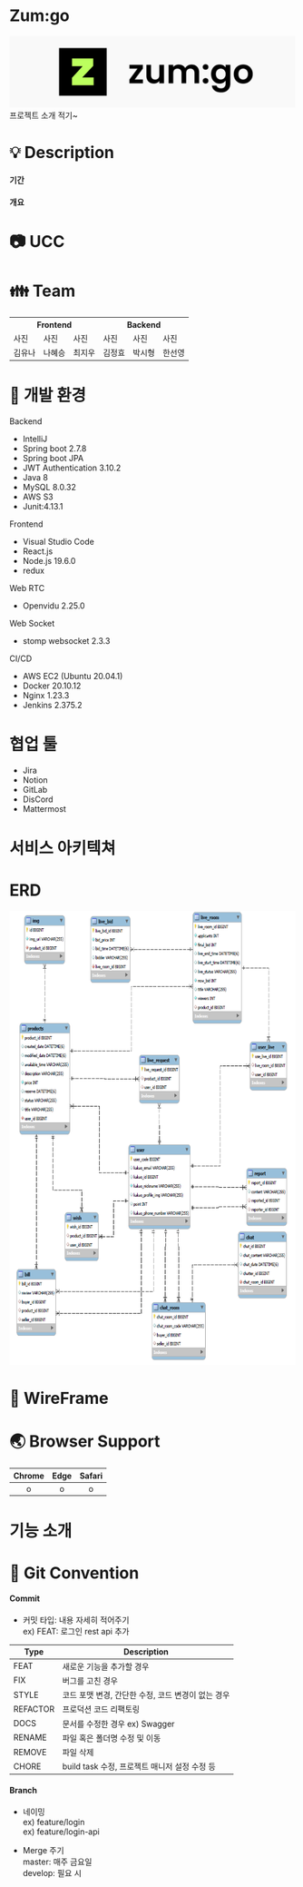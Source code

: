 # Zum:go   
<img src="/images/zumgo로고.png">   
프로젝트 소개 적기~


# :bulb: Description  
#### 기간
#### 개요
#### 

# 📷 UCC
   


# :family: Team  

<table>
  <tr>
    <th colspan="3"> Frontend </th>
    <th colspan="3"> Backend </th>
  </tr>
  <tr>
    <td> 사진 </td>
    <td> 사진 </td>
    <td> 사진 </td>
    <td> 사진 </td>
    <td> 사진 </td>
    <td> 사진 </td>
  </tr>
  <tr>
    <td> 김유나 </td>
    <td> 나혜승 </td>
    <td> 최지우 </td>
    <td> 김정효 </td>
    <td> 박시형 </td>
    <td> 한선영 </td>
  </tr>
</table>

# :hammer: 개발 환경   

Backend   
- IntelliJ
- Spring boot 2.7.8
- Spring boot JPA
- JWT Authentication 3.10.2
- Java 8
- MySQL 8.0.32
- AWS S3
- Junit:4.13.1

Frontend   
- Visual Studio Code
- React.js
- Node.js 19.6.0
- redux

Web RTC
- Openvidu 2.25.0

Web Socket
- stomp websocket 2.3.3

CI/CD
- AWS EC2 (Ubuntu 20.04.1)
- Docker 20.10.12
- Nginx 1.23.3
- Jenkins 2.375.2

# 협업 툴   
- Jira
- Notion
- GitLab
- DisCord
- Mattermost   

# 서비스 아키텍쳐   


# ERD
<img src="/images/erd.PNG" width="700" height="800">

# :art: WireFrame   

# :earth_asia: Browser Support   
|Chrome|Edge|Safari|
|:-------:|:-------:|:-------:|
|o|o|o|

# 기능 소개   




# :pushpin: Git Convention
#### Commit
* 커밋 타입: 내용 자세히 적어주기  
ex) FEAT: 로그인 rest api 추가   

|Type|Description|
|----|---------------|
|FEAT|새로운 기능을 추가할 경우|
|FIX|버그를 고친 경우|
|STYLE|코드 포맷 변경, 간단한 수정, 코드 변경이 없는 경우|
|REFACTOR|프로덕션 코드 리팩토링|
|DOCS|문서를 수정한 경우 ex) Swagger|
|RENAME|파일 혹은 폴더명 수정 및 이동|
|REMOVE|파일 삭제|
|CHORE|build task 수정, 프로젝트 매니저 설정 수정 등|


#### Branch   

* 네이밍   
ex) feature/login   
ex) feature/login-api   

* Merge 주기   
master: 매주 금요일   
develop: 필요 시   
